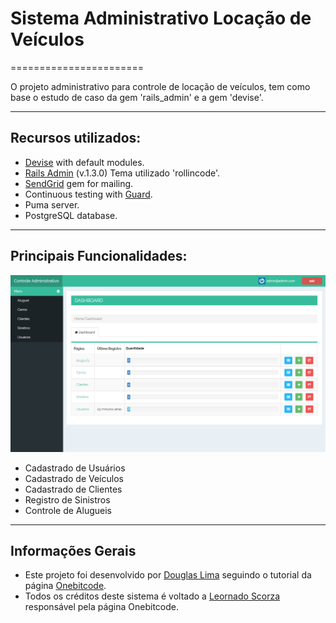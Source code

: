 # Sistema Administrativo Locação de Veículos
=======================

O projeto administrativo para controle de locação de veículos, tem como base o estudo de caso da gem 'rails_admin' e a gem 'devise'.

-----------------------------
Recursos utilizados:
--------

- [Devise](https://github.com/plataformatec/devise) with default modules.
- [Rails Admin](https://github.com/sferik/rails_admin) (v.1.3.0) Tema utilizado 'rollincode'.
- [SendGrid](https://github.com/stephenb/sendgrid) gem for mailing.
- Continuous testing with [Guard](https://github.com/guard/guard).
- Puma server.
- PostgreSQL database.

----------------------------
Principais Funcionalidades:
-------------

<img src="01.png">

- Cadastrado de Usuários
- Cadastrado de Veículos
- Cadastrado de Clientes
- Registro de Sinistros
- Controle de Alugueis

-------------
Informações Gerais
----------------------------
- Este projeto foi desenvolvido por [Douglas Lima](https://github.com/douglasproglima) seguindo o tutorial da página [Onebitcode](https://onebitcode.com/rails-admin-tutorial-1/).
- Todos os créditos deste sistema é voltado a [Leornado Scorza](https://www.facebook.com/leonardo.scorzadesouza) responsável pela página Onebitcode.
